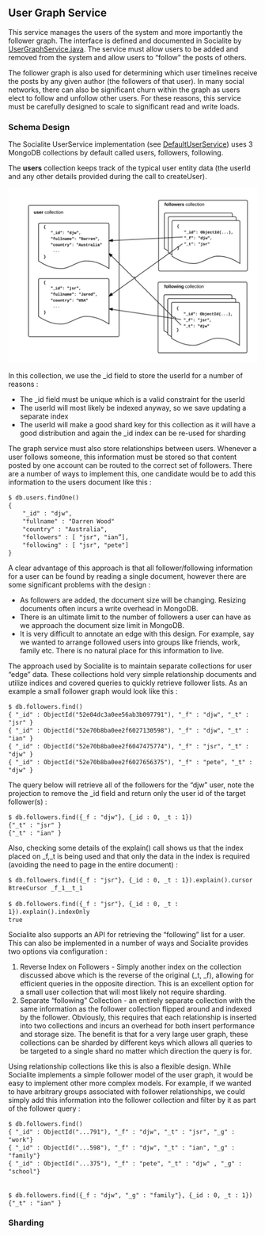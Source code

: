 ## User Graph Service

This service manages the users of the system and more importantly the follower graph. The interface is defined and documented in Socialite by [UserGraphService.java](https://github.com/darrenat10gen/socialite/blob/master/src/main/java/com/mongodb/socialite/services/UserGraphService.java). The service must allow users to be added and removed from the system and allow users to “follow” the posts of others.

The follower graph is also used for determining which user timelines receive the posts by any given author (the followers of that user). In many social networks, there can also be significant churn within the graph as users elect to follow and unfollow other users. For these reasons, this service must be carefully designed to scale to significant read and write loads.

### Schema Design

The Socialite UserService implementation (see [DefaultUserService](https://github.com/darrenat10gen/socialite/blob/master/src/main/java/com/mongodb/socialite/users/DefaultUserService.java)) uses 3 MongoDB collections by default called users, followers, following.

The **users** collection keeps track of the typical user entity data (the userId and any other details provided during the call to createUser).

![alt text](graph_schema.png "Graph Schema")

In this collection, we use the _id field to store the userId for a number of reasons :

* The _id field must be unique which is a valid constraint for the userId
* The userId will most likely be indexed anyway, so we save updating a separate index
* The userId will make a good shard key for this collection as it will have a good distribution and again the _id index can be re-used for sharding

The graph service must also store relationships between users. Whenever a user follows someone, this information must be stored so that content posted by one account can be routed to the correct set of followers. There are a number of ways to implement this, one candidate would be to add this information to the users document like this :

    $ db.users.findOne()
    { 
        "_id" : "djw",
        "fullname" : "Darren Wood"
        "country" : "Australia",
        "followers" : [ "jsr", "ian”],
        "following" : [ "jsr", "pete"]
    }

A clear advantage of this approach is that all follower/following information for a user can be found by reading a single document, however there are some significant problems with the design :

* As followers are added, the document size will be changing. Resizing documents often incurs a write overhead in MongoDB.
* There is an ultimate limit to the number of followers a user can have as we approach the document size limit in MongoDB.
* It is very difficult to annotate an edge with this design. For example, say we wanted to arrange followed users into groups like friends, work, family etc. There is no natural place for this information to live.

The approach used by Socialite is to maintain separate collections for user “edge” data. These collections hold very simple relationship documents and utilize indices and covered queries to quickly retrieve follower lists.  As an example a small follower graph would look like this :

    $ db.followers.find()
    { "_id" : ObjectId("52e04dc3a0ee56ab3b097791"), "_f" : "djw", "_t" : "jsr" }
    { "_id" : ObjectId("52e70b8ba0ee2f6027130598"), "_f" : "djw", "_t" : "ian" }
    { "_id" : ObjectId("52e70b8ba0ee2f6047475774"), "_f" : "jsr", "_t" : "djw" }
    { "_id" : ObjectId("52e70b8ba0ee2f6027656375"), "_f" : "pete", "_t" : "djw" }

The query below will retrieve all of the followers for the “djw” user, note the projection to remove the _id field and return only the user id of the target follower(s) :

    $ db.followers.find({_f : "djw"}, {_id : 0, _t : 1})
    {"_t" : "jsr" }
    {"_t" : "ian" }

Also, checking some details of the explain() call shows us that the index placed on _f,_t is being used and that only the data in the index is required (avoiding the need to page in the entire document) :

    $ db.followers.find({_f : "jsr"}, {_id : 0, _t : 1}).explain().cursor
    BtreeCursor _f_1__t_1

    $ db.followers.find({_f : "jsr"}, {_id : 0, _t : 1}).explain().indexOnly
    true

Socialite also supports an API for retrieving the “following” list for a user. This can also be implemented in a number of ways and Socialite provides two options via configuration :

1. Reverse Index on Followers - Simply another index on the collection discussed above which is the reverse of the original (_t, _f), allowing for efficient queries in the opposite direction. This is an excellent option for a small user collection that will most likely not require sharding.
2. Separate “following” Collection - an entirely separate collection with the same information as the follower collection flipped around and indexed by the follower. Obviously, this requires that each relationship is inserted into two collections and incurs an overhead for both insert performance and storage size. The benefit is that for a very large user graph, these collections can be sharded by different keys which allows all queries to be targeted to a single shard no matter which direction the query is for.

Using relationship collections like this is also a flexible design. While Socialite implements a simple follower model of the user graph, it would be easy to implement other more complex models. For example, if we wanted to have arbitrary groups associated with follower relationships, we could simply add this information into the follower collection and filter by it as part of the follower query :

    $ db.followers.find()
    { "_id" : ObjectId("...791"), "_f" : "djw", "_t" : "jsr", "_g" : "work"}
    { "_id" : ObjectId("...598"), "_f" : "djw", "_t" : "ian", "_g" : "family"}
    { "_id" : ObjectId("...375"), "_f" : "pete", "_t" : "djw" , "_g" : "school"}


    $ db.followers.find({_f : "djw", "_g" : "family"}, {_id : 0, _t : 1})
    {"_t" : "ian" }

### Sharding



